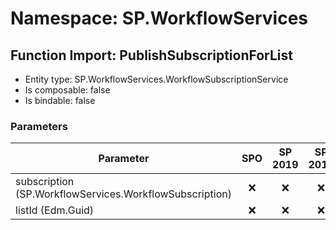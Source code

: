 # Namespace: SP.WorkflowServices

## Function Import: PublishSubscriptionForList

- Entity type: SP.WorkflowServices.WorkflowSubscriptionService
- Is composable: false
- Is bindable: false

### Parameters

Parameter | SPO | SP 2019 | SP 2016 | SP 2013
----------|:---:|:-------:|:-------:|:-------
subscription (SP.WorkflowServices.WorkflowSubscription) | ❌ | ❌ | ❌ | ✅
listId (Edm.Guid) | ❌ | ❌ | ❌ | ✅
